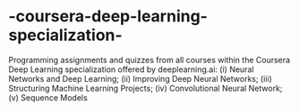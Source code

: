 # -coursera-deep-learning-specialization-
Programming assignments and quizzes from all courses within the Coursera Deep Learning specialization offered by deeplearning.ai: (i) Neural Networks and Deep Learning; (ii) Improving Deep Neural Networks; (iii) Structuring Machine Learning Projects; (iv) Convolutional Neural Network; (v) Sequence Models
